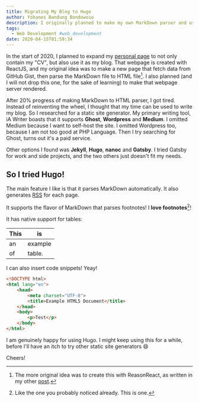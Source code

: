 ```yaml
---
title: Migrating My Blog to Hugo
author: Yohanes Bandung Bondowoso
description: I originally planned to make my own MarkDown parser and use gist as my blog CMS. After researched a bit between static site generator, I choose Hugo.
tags:
  - Web Development #web_development
date: 2020-04-15T01:59:34
---
```


In the start of 2020, I planned to expand my [personal page](https://old.ybbond.dev/) to not only contain my "CV", but also use it as my blog. That webpage is created with ReactJS, and my original idea was to make a new page that fetch data from GitHub Gist, then parse the MarkDown file to HTML file[^1]. I also planned (and I will not drop this one, for the sake of learning) to make that webpage server rendered.

[^1]: The more original idea was to create this with ReasonReact, as written in my other [post](/posts/2020-03-trying-bs-json-and-bs-fetch-to-publish-my-gist-as-blog/).

After 20% progress of making MarkDown to HTML parser, I got tired. Instead of reinventing the wheel, I thought that my time can be used to write my blog. So I researched for a static site generator. My primary writing tool, iA Writer boasts that it supports **Ghost**, **Wordpress** and **Medium**. I omitted Medium because I want to self-host the site. I omitted Wordpress too, because I am not too good at PHP Language. Then I try searching for Ghost, turns out it's a paid service.

Other options I found was **Jekyll**, **Hugo**, **nanoc** and **Gatsby**. I tried Gatsby for work and side projects, and the two others just doesn't fit my needs.

## So I tried Hugo!

The main feature I like is that it parses MarkDown automatically. It also generates [RSS](https://ybbond.dev/index.xml) for each page.

It supports the flavor of MarkDown that parses footnotes! I **love footnotes**[^2]!

It has native support for tables:

[^2]: Like the one you probably noticed already. This is one.

This | is
-----|------
  an | example
  of | table.

I can also insert code snippets! Yeay!


```html
<!DOCTYPE html>
<html lang="en">
    <head>
        <meta charset="UTF-8">
        <title>Example HTML5 Document</title>
    </head>
    <body>
        <p>Test</p>
    </body>
</html>
```

I am genuinely happy for using Hugo. I might keep using this for a while, before I'll have an itch to try other static site  generators 😄

Cheers!
